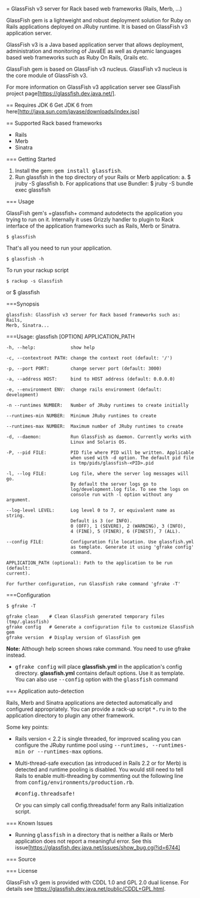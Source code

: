 = GlassFish v3 server for Rack based web frameworks (Rails, Merb, ...)

GlassFish gem is a lightweight and robust deployment solution for
Ruby on Rails applications deployed on JRuby runtime. It is based
on GlassFish v3 application server.

GlassFish v3 is a Java based application server that allows deployment, 
administration and monitoring of JavaEE as well as dynamic languages based web 
frameworks such as Ruby On Rails, Grails etc.

GlassFish gem is based on GlassFish v3 nucleus. GlassFish v3 nucleus is the core module of GlassFish v3.

For more information on GlassFish v3 application server see GlassFish project page[https://glassfish.dev.java.net/].

== Requires JDK 6
Get JDK 6 from here[http://java.sun.com/javase/downloads/index.jsp]

== Supported Rack based frameworks

* Rails
* Merb
* Sinatra

=== Getting Started

1. Install the gem: <tt>gem install glassfish</tt>.
2. Run glassfish in the top directory of your Rails or Merb application: 
  a. $ jruby -S glassfish
  b. For applications that use Bundler:
    $ jruby -S bundle exec glassfish

=== Usage

GlassFish gem's +glassfish+ command autodetects the application you trying to 
run on it. Internally it uses Grizzly handler to plugin to Rack interface of 
the application frameworks such as Rails, Merb or Sinatra.

    $ glassfish

That's all you need to run your application.

    $ glassfish -h

To run your rackup script

    $ rackup -s Glassfish

or
    $ glassfish


===Synopsis
	
	glassfish: GlassFish v3 server for Rack based frameworks such as: Rails,
	Merb, Sinatra...

===Usage:
    glassfish [OPTION] APPLICATION_PATH

    -h, --help:             show help

    -c, --contextroot PATH: change the context root (default: '/')

    -p, --port PORT:        change server port (default: 3000)

    -a, --address HOST:     bind to HOST address (default: 0.0.0.0)

    -e, --environment ENV:  change rails environment (default: development)

    -n --runtimes NUMBER:   Number of JRuby runtimes to create initially

    --runtimes-min NUMBER:  Minimum JRuby runtimes to create

    --runtimes-max NUMBER:  Maximum number of JRuby runtimes to create

    -d, --daemon:           Run GlassFish as daemon. Currently works with
                            Linux and Solaris OS.

    -P, --pid FILE:         PID file where PID will be written. Applicable
                            when used with -d option. The default pid file
                            is tmp/pids/glassfish-<PID>.pid

    -l, --log FILE:         Log file, where the server log messages will go.
                            By default the server logs go to
                            log/development.log file. To see the logs on
                            console run with -l option without any argument.

    --log-level LEVEL:      Log level 0 to 7, or equivalent name as string.
                            Default is 3 (or INFO).
                            0 (OFF), 1 (SEVERE), 2 (WARNING), 3 (INFO),
                            4 (FINE), 5 (FINER), 6 (FINEST), 7 (ALL).

    --config FILE:          Configuration file location. Use glassfish.yml
                            as template. Generate it using 'gfrake config'
                            command.

    APPLICATION_PATH (optional): Path to the application to be run (default:
    current).

    For further configuration, run GlassFish rake command 'gfrake -T'

===Configuration

	$ gfrake -T
	
	gfrake clean    # Clean GlassFish generated temporary files (tmp/.glassfish)
	gfrake config   # Generate a configuration file to customize GlassFish gem
	gfrake version  # Display version of GlassFish gem
	
<b>Note:</b> Although help screen shows rake command. You need to use gfrake instead.

* <tt>gfrake config</tt> will place <b>glassfish.yml</b> in the application's config directory. <b>glassfish.yml</b> contains default options. Use it as template. You can also use <tt>--config</tt> option with the <tt>glassfish</tt> command	

=== Application auto-detection

Rails, Merb and Sinatra applications are detected automatically and configured appropriately. You can provide a rack-up script <tt>*.ru</tt> in to the application directory to plugin any other framework.

Some key points:

* Rails version < 2.2 is single threaded, for improved scaling you can  
  configure the JRuby runtime pool using <tt>--runtimes, --runtimes-min or 
  --runtimes-max</tt> options.
* Multi-thread-safe execution (as introduced in Rails 2.2 or for Merb) is 
  detected and runtime pooling is disabled. You would still need to tell Rails 
  to enable multi-threading by commenting out the following line from 
  <tt>config/environments/production.rb</tt>.
  
  <tt>#config.threadsafe!</tt>
  
  Or you can simply call config.threadsafe! form any Rails initialization 
  script.

=== Known Issues

* Running <tt>glassfish</tt> in a directory that is neither a Rails or Merb
  application does not report a meaningful error.
  See this issue[https://glassfish.dev.java.net/issues/show_bug.cgi?id=6744]


=== Source

=== License

GlassFish v3 gem is provided with CDDL 1.0 and GPL 2.0 dual license. For 
details see https://glassfish.dev.java.net/public/CDDL+GPL.html.
